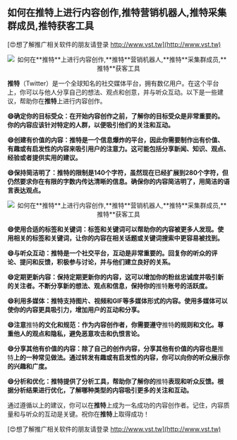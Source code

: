 ## **如何在**推特**上进行内容创作,**推特**营销机器人,**推特**采集群成员,**推特**获客工具**

[😍想了解推广相关软件的朋友请登录 http://www.vst.tw](http://www.vst.tw)

 <center><img src="https://vst.tw/MP4/tuiguang/png/0.png" alt="如何在**推特**上进行内容创作,**推特**营销机器人,**推特**采集群成员,**推特**获客工具"></center>

**推特**（Twitter）是一个全球知名的社交媒体平台，拥有数亿用户。在这个平台上，你可以与他人分享自己的想法、观点和创意，并与听众互动。以下是一些建议，帮助你在**推特**上进行内容创作。

**😄确定你的目标受众：在开始内容创作之前，了解你的目标受众是非常重要的。你的内容应该针对特定的人群，以便吸引他们的关注和互动。**

**😄创建有价值的内容：**推特**是一个信息爆炸的平台，因此你需要制作出有价值、有趣或有启发性的内容来吸引用户的注意力。这可能包括分享新闻、知识、观点、经验或者提供实用的建议。**

**😄保持简洁明了：**推特**的限制是140个字符，虽然现在已经扩展到280个字符，但仍然要求你在有限的字数内传达清晰的信息。确保你的内容简洁明了，用简洁的语言表达观点。**

 <center><img src="https://vst.tw/MP4/tuiguang/png/1.png" alt="如何在**推特**上进行内容创作,**推特**营销机器人,**推特**采集群成员,**推特**获客工具"></center>

**😄使用合适的标签和关键词：标签和关键词可以帮助你的内容被更多人发现。使用相关的标签和关键词，让你的内容在相关话题或关键词搜索中更容易被找到。**

**😄与听众互动：**推特**是一个社交平台，互动是非常重要的。回复你的听众的评论、提问和反馈，积极参与讨论，并与他们建立良好的关系。**

**😄定期更新内容：保持定期更新你的内容，这可以增加你的粉丝忠诚度并吸引新的关注者。不断分享新的想法、观点和信息，保持你的**推特**账号的活跃度。**

**😄利用多媒体：**推特**支持图片、视频和GIF等多媒体形式的内容。使用多媒体可以使你的内容更具吸引力，增加用户的互动和分享。**

**😄注意**推特**的文化和规范：作为内容创作者，你需要遵守**推特**的规则和文化。尊重他人的观点和隐私，避免恶意攻击和仇恨言论。**

**😄分享其他有价值的内容：除了自己的创作内容，分享其他有价值的内容也是**推特**上的一种常见做法。通过转发有趣或有启发性的内容，你可以向你的听众展示你的兴趣和广度。**

**😄分析和优化：**推特**提供了分析工具，帮助你了解你的**推特**表现和听众反馈。根据分析结果进行优化，了解哪种类型的内容吸引更多的关注和互动。**

通过遵循以上的建议，你可以在**推特**上成为一名成功的内容创作者。记住，内容质量和与听众的互动是关键。祝你在**推特**上取得成功！

[😍想了解推广相关软件的朋友请登录 http://www.vst.tw](http://www.vst.tw)



